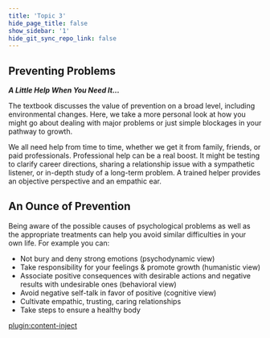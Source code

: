 ```yaml
---
title: 'Topic 3'
hide_page_title: false
show_sidebar: '1'
hide_git_sync_repo_link: false
---
```


## **Preventing Problems**

***A Little Help When You Need It...***

The textbook discusses the value of prevention on a broad level, including environmental changes. Here, we take a more personal look at how you might go about dealing with major problems or just simple blockages in your pathway to growth.

We all need help from time to time, whether we get it from family, friends, or paid professionals. Professional help can be a real boost. It might be testing to clarify career directions, sharing a relationship issue with a sympathetic listener, or in-depth study of a long-term problem. A trained helper provides an objective perspective and an empathic ear.

## An Ounce of Prevention

Being aware of the possible causes of psychological problems as well as the appropriate treatments can help you avoid similar difficulties in your own life. For example you can:

  - Not bury and deny strong emotions (psychodynamic view)
  - Take responsibility for your feelings & promote growth (humanistic view)
  - Associate positive consequences with desirable actions and negative results with undesirable ones (behavioral view)
  - Avoid negative self-talk in favor of positive (cognitive view)
  - Cultivate empathic, trusting, caring relationships
  - Take steps to ensure a healthy body

[plugin:content-inject](_activities)
